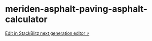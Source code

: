 # meriden-asphalt-paving-asphalt-calculator

[Edit in StackBlitz next generation editor ⚡️](https://stackblitz.com/~/github.com/bloggz703/meriden-asphalt-paving-asphalt-calculator)